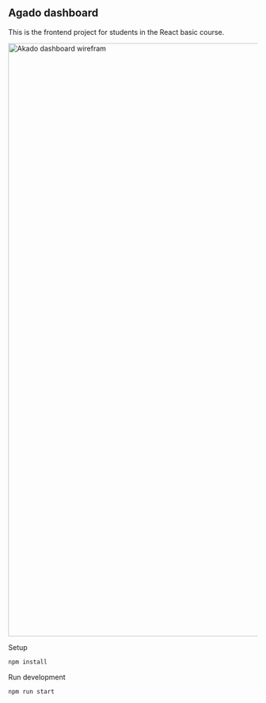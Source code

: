 ## Agado dashboard

This is the frontend project for students in the React basic course.

<img src="./assets/akado-dashboard-wireframe.png" alt="Akado dashboard wirefram" width="1200"/>

Setup

```sh
npm install
```

Run development

```sh
npm run start
```
